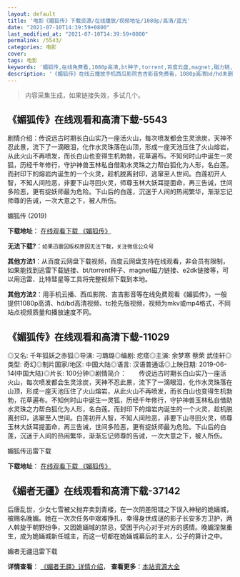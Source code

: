 ```yaml
---
layout: default
title: '电影《媚狐传》下载资源/在线播放/视频地址/1080p/高清/蓝光'
date: "2021-07-10T14:39:59+0800"
last_modified_at: "2021-07-10T14:39:59+0800"
permalink: /5543/
categories: 电影
cover:
tags: 电影
keywords: '媚狐传,在线免费看,1080p高清,bt种子,torrent,百度云盘,magnet,磁力链,迅雷下载资源'
description: '《媚狐传》在线云播放手机西瓜影院吉吉影音免费看，1080p高清bd/hd未删减完整版和tc抢先枪版，mkv/mp4格式，附带bt/torrent种子、magnet/磁力链、百度云盘、网盘资源迅雷下载链接'
---
```


>内容采集生成，如果链接失效，多试几个。


## 《媚狐传》在线观看和高清下载-5543

剧情介绍：传说远古时期长白山实乃一座活火山，每次喷发都会生灵涂炭，天神不忍此景，流下了一滴眼泪，化作水灵珠落在山顶，形成一座天池压住了火山熔岩，从此火山不再喷发，而长白山也变得生机勃勃，花草遍布。不知何时山中诞生一灵狐，历经千年修行，守护神兽玉林私自借助水灵珠之力帮白狐化为人形，名白莲。而封印下的熔岩内诞生的一个火灵，趁机脱离封印，逃窜至人世间。白莲初开人智，不知人间险恶，非要下山寻回火灵，师尊玉林大妖耳提面命，再三告诫，世间多险恶，更有捉妖师最为危险。下山后的白莲，沉迷于人间的热闹繁华，渐渐忘记师尊的告诫，一次大意之下，被人所伤。


媚狐传 (2019)

**下载地址**： [在线观看下载 《媚狐传》](https://www.btbtdy.me/btdy/dy16100.html) 


**无法下载?**：`如果迅雷因版权原因无法下载，关注微信公众号 `

**其他方法1**：从百度云网盘下载视频，百度云网盘支持在线观看，非会员有限制，如果能找到迅雷下载链接、bt/torrent种子、magnet磁力链接、e2dk链接等，可以用迅雷、比特彗星等工具将完整视频下载到本地。

**其他方法2**：用手机云播、西瓜影院、吉吉影音等在线免费观看《媚狐传》，一般提供1080p高清、hd/bd高清视频、tc抢先版视频，视频为mkv或mp4格式，不同站点视频质量和播放速度不同。


## 《媚狐传》在线观看和高清下载-11029

◎又名: 千年狐妖之赤狐◎导演: 刁璐璐◎编剧: 疙瘩◎主演: 余梦寒 蔡荣 武佳轩◎类型: 奇幻◎制片国家/地区: 中国大陆◎语言: 汉语普通话◎上映日期: 2019-06-14(中国大陆)◎片长: 100分钟◎剧情简介：　　传说远古时期长白山实乃一座活火山，每次喷发都会生灵涂炭，天神不忍此景，流下了一滴眼泪，化作水灵珠落在山顶，形成一座天池压住了火山熔岩，从此火山不再喷发，而长白山也变得生机勃勃，花草遍布。不知何时山中诞生一灵狐，历经千年修行，守护神兽玉林私自借助水灵珠之力帮白狐化为人形，名白莲。而封印下的熔岩内诞生的一个火灵，趁机脱离封印，逃窜至人世间。白莲初开人智，不知人间险恶，非要下山寻回火灵，师尊玉林大妖耳提面命，再三告诫，世间多险恶，更有捉妖师最为危险。下山后的白莲，沉迷于人间的热闹繁华，渐渐忘记师尊的告诫，一次大意之下，被人所伤。


媚狐传迅雷下载

**下载地址**： [在线观看下载 《媚狐传》](https://www.993dy.com//vod-detail-id-35742.html) 


## 《媚者无疆》在线观看和高清下载-37142

后唐乱世，少女七雪被父抛弃卖到青楼，在一次阴差阳错之下误入神秘的姽婳城，被赐名晚媚。她在一次次任务中艰难挣扎，幸得身世成谜的影子长安多方卫护，两人斡旋于朝野纷争，又因姽婳城的禁忌，受困于内心对于对方的感情。晚媚涅槃重生，成为姽婳城新任城主，而这一切都在姽婳城幕后的主人，公子的算计之中。


媚者无疆迅雷下载

**详情查看**： [《媚者无疆》详情介绍](/movie/37142/)， **查看更多**：[本站资源大全](/movie/t/all/)

